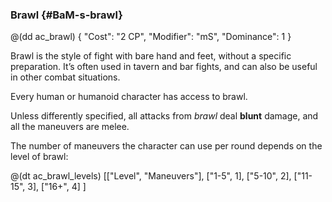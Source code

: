 ### Brawl {#BaM-s-brawl}

@(dd ac_brawl)
{
   "Cost": "2 CP",
   "Modifier": "mS",
   "Dominance": 1
}


Brawl is the style of fight with bare hand and feet, without a specific
preparation. It’s often used in tavern and bar fights, and can also be
useful in other combat situations.

Every human or humanoid character has access to brawl.

Unless differently specified, all attacks from *brawl* deal __blunt__
damage, and all the maneuvers are melee.

The number of maneuvers the character can use per round depends on
the level of brawl:

@(dt ac_brawl_levels)
[["Level", "Maneuvers"],
["1-5", 1],
["5-10", 2],
["11-15", 3],
["16+", 4]
]

